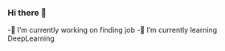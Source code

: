 ### Hi there 👋
-🔭 I’m currently working on finding job
-🌱 I’m currently learning DeepLearning

<!--
**qiu-xiaoqi/qiu-xiaoqi** is a ✨ _special_ ✨ repository because its `README.md` (this file) appears on your GitHub profile.

Here are some ideas to get you started:

- 🔭 I’m currently working on finding job
- 🌱 I’m currently learning DeepLearning
-->

